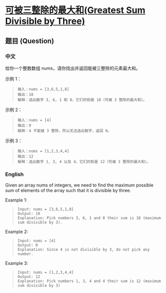 # [可被三整除的最大和(Greatest Sum Divisible by Three)](https://leetcode-cn.com/problems/greatest-sum-divisible-by-three/)
## 题目 (Question)
### 中文
给你一个整数数组 nums，请你找出并返回能被三整除的元素最大和。

示例 1：

>`输入：nums = [3,6,5,1,8]`<br>
>`输出：18`<br>
>`解释：选出数字 3, 6, 1 和 8，它们的和是 18（可被 3 整除的最大和）。`

示例 2：

>`输入：nums = [4]`<br>
>`输出：0`<br>
>`解释：4 不能被 3 整除，所以无法选出数字，返回 0。`

示例 3：

>`输入：nums = [1,2,3,4,4]`<br>
>`输出：12`<br>
>`解释：选出数字 1, 3, 4 以及 4，它们的和是 12（可被 3 整除的最大和）。`
### English
Given an array nums of integers, we need to find the maximum possible sum of elements of the array such that it is divisible by three.

Example 1:
>`Input: nums = [3,6,5,1,8]`<br>
>`Output: 18`<br>
>`Explanation: Pick numbers 3, 6, 1 and 8 their sum is 18 (maximum sum divisible by 3).`

Example 2:
>`Input: nums = [4]`<br>
>`Output: 0`<br>
>`Explanation: Since 4 is not divisible by 3, do not pick any number.`

Example 3:
>`Input: nums = [1,2,3,4,4]`<br>
>`Output: 12`<br>
>`Explanation: Pick numbers 1, 3, 4 and 4 their sum is 12 (maximum sum divisible by 3)`
